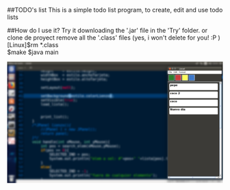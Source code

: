 ##TODO's list
This is a simple todo list program, to create, edit and use todo lists

##How do I use it?
Try it downloading the '.jar' file in the 'Try' folder.
or
clone de proyect 
remove all the '.class' files (yes, i won't delete for you! :P )
[Linux]$rm *.class    
$make
$java main


![capture of the program 1](Achivos/work3.png "CAPTURE")
